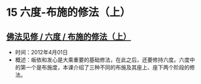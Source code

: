 # 15 六度-布施的修法（上）

## [佛法见修 / 六度 / 布施的修法（上）](https://www.fohuifayu.com/index.php/huideng-jiangtang/fofa-jianxiu/liu-du/748-l12015)

- 时间：2012年4月01日
- 概述：皈依和发心是大乘重要的基础修法，在此之后，还要修持六度。六度中的第一个是布施度，本课介绍了三种不同的布施及其座上、座下两个阶段的修法。